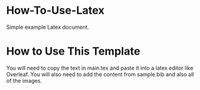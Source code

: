 # How-To-Use-Latex
 Simple example Latex document.

# How to Use This Template
You will need to copy the text in main.tex and paste it into a latex editor like Overleaf. You will also need to add the content from sample.bib and also all of the images.
